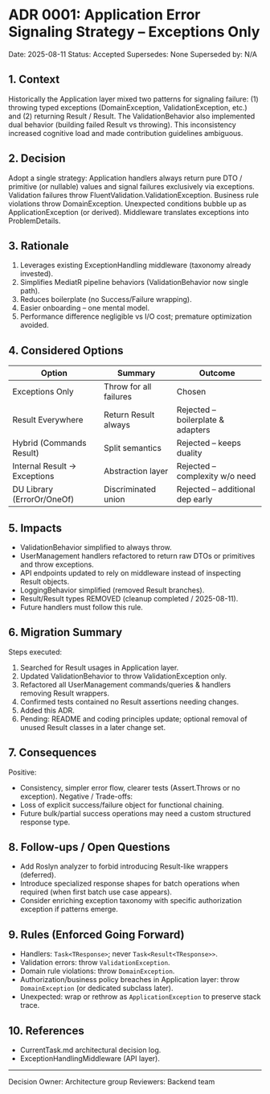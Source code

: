 # ADR 0001: Application Error Signaling Strategy – Exceptions Only

Date: 2025-08-11
Status: Accepted
Supersedes: None
Superseded by: N/A

## 1. Context
Historically the Application layer mixed two patterns for signaling failure: (1) throwing typed exceptions (DomainException, ValidationException, etc.) and (2) returning Result / Result<T>. The ValidationBehavior also implemented dual behavior (building failed Result vs throwing). This inconsistency increased cognitive load and made contribution guidelines ambiguous.

## 2. Decision
Adopt a single strategy: Application handlers always return pure DTO / primitive (or nullable) values and signal failures exclusively via exceptions. Validation failures throw FluentValidation.ValidationException. Business rule violations throw DomainException. Unexpected conditions bubble up as ApplicationException (or derived). Middleware translates exceptions into ProblemDetails.

## 3. Rationale
1. Leverages existing ExceptionHandling middleware (taxonomy already invested).
2. Simplifies MediatR pipeline behaviors (ValidationBehavior now single path).
3. Reduces boilerplate (no Success/Failure wrapping).
4. Easier onboarding – one mental model.
5. Performance difference negligible vs I/O cost; premature optimization avoided.

## 4. Considered Options
| Option | Summary | Outcome |
|--------|---------|---------|
| Exceptions Only | Throw for all failures | Chosen |
| Result Everywhere | Return Result<T> always | Rejected – boilerplate & adapters |
| Hybrid (Commands Result) | Split semantics | Rejected – keeps duality |
| Internal Result -> Exceptions | Abstraction layer | Rejected – complexity w/o need |
| DU Library (ErrorOr/OneOf) | Discriminated union | Rejected – additional dep early |

## 5. Impacts
- ValidationBehavior simplified to always throw.
- UserManagement handlers refactored to return raw DTOs or primitives and throw exceptions.
- API endpoints updated to rely on middleware instead of inspecting Result objects.
- LoggingBehavior simplified (removed Result branches).
- Result/Result<T> types REMOVED (cleanup completed  / 2025-08-11). 
- Future handlers must follow this rule.

## 6. Migration Summary
Steps executed:
1. Searched for Result usages in Application layer.
2. Updated ValidationBehavior to throw ValidationException only.
3. Refactored all UserManagement commands/queries & handlers removing Result wrappers.
4. Confirmed tests contained no Result assertions needing changes.
5. Added this ADR.
6. Pending: README and coding principles update; optional removal of unused Result classes in a later change set.

## 7. Consequences
Positive:
- Consistency, simpler error flow, clearer tests (Assert.Throws or no exception).
Negative / Trade-offs:
- Loss of explicit success/failure object for functional chaining.
- Future bulk/partial success operations may need a custom structured response type.

## 8. Follow-ups / Open Questions
- Add Roslyn analyzer to forbid introducing Result-like wrappers (deferred).
- Introduce specialized response shapes for batch operations when required (when first batch use case appears).
- Consider enriching exception taxonomy with specific authorization exception if patterns emerge.

## 9. Rules (Enforced Going Forward)
- Handlers: `Task<TResponse>`; never `Task<Result<TResponse>>`.
- Validation errors: throw `ValidationException`.
- Domain rule violations: throw `DomainException`.
- Authorization/business policy breaches in Application layer: throw `DomainException` (or dedicated subclass later).
- Unexpected: wrap or rethrow as `ApplicationException` to preserve stack trace.

## 10. References
- CurrentTask.md architectural decision log.
- ExceptionHandlingMiddleware (API layer).

---
Decision Owner: Architecture group
Reviewers: Backend team
